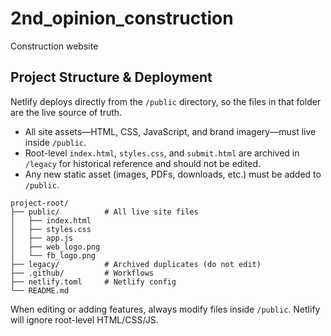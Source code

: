 # 2nd_opinion_construction
Construction website

## Project Structure & Deployment
Netlify deploys directly from the `/public` directory, so the files in that folder are the live source of truth.
- All site assets—HTML, CSS, JavaScript, and brand imagery—must live inside `/public`.
- Root-level `index.html`, `styles.css`, and `submit.html` are archived in `/legacy` for historical reference and should not be edited.
- Any new static asset (images, PDFs, downloads, etc.) must be added to `/public`.

```
project-root/
├── public/          # All live site files
│   ├── index.html
│   ├── styles.css
│   ├── app.js
│   ├── web_logo.png
│   └── fb_logo.png
├── legacy/          # Archived duplicates (do not edit)
├── .github/         # Workflows
├── netlify.toml     # Netlify config
└── README.md
```

When editing or adding features, always modify files inside `/public`. Netlify will ignore root-level HTML/CSS/JS.
